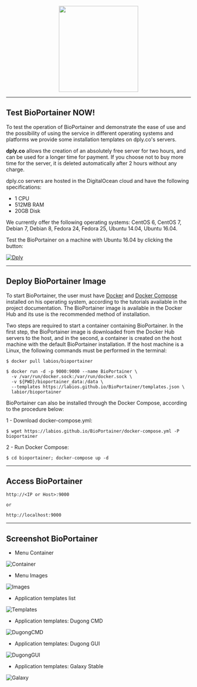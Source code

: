 <p align="center"><img width="216" height="235" src="https://raw.githubusercontent.com/LaBiOS/BioPortainer/master/images/biportainer.png"></p>

---

## Test BioPortainer NOW!

To test the operation of BioPortainer and demonstrate the ease of use and the possibility of using the service in different operating systems and platforms we provide some installation templates on dply.co's servers.

**dply.co** allows the creation of an absolutely free server for two hours, and can be used for a longer time for payment. If you choose not to buy more time for the server, it is deleted automatically after 2 hours without any charge.

dply.co servers are hosted in the DigitalOcean cloud and have the following specifications:

- 1 CPU
- 512MB RAM
- 20GB Disk

We currently offer the following operating systems: CentOS 6, CentOS 7, Debian 7, Debian 8, Fedora 24, Fedora 25, Ubuntu 14.04, Ubuntu 16.04.

Test the BioPortainer on a machine with Ubuntu 16.04 by clicking the button:

[![Dply](https://dply.co/b.svg)](https://dply.co/b/Qd4cNfaQ)

---

## Deploy BioPortainer Image

To start BioPortainer, the user must have [Docker](https://docs.docker.com/engine/installation/) and [Docker Compose](https://docs.docker.com/compose/) installed on his operating system, according to the tutorials available in the project documentation. The BioPortainer image is available in the Docker Hub and its use is the recommended method of installation.

Two steps are required to start a container containing BioPortainer. In the first step, the BioPortainer image is downloaded from the Docker Hub servers to the host, and in the second, a container is created on the host machine with the default BioPortainer installation. If the host machine is a Linux, the following commands must be performed in the terminal:

```
$ docker pull labios/bioportainer
```

```
$ docker run -d -p 9000:9000 --name BioPortainer \
  -v /var/run/docker.sock:/var/run/docker.sock \
  -v ${PWD}/bioportainer_data:/data \
  --templates https://labios.github.io/BioPortainer/templates.json \
  labior/bioportainer
```

BioPortainer can also be installed through the Docker Compose, according to the procedure below:

1 - Download docker-compose.yml:

```
$ wget https://labios.github.io/BioPortainer/docker-compose.yml -P bioportainer
```

2 - Run Docker Compose:

```
$ cd bioportainer; docker-compose up -d
```

---

## Access BioPortainer


```
http://<IP or Host>:9000

or

http://localhost:9000
```

---

## Screenshot BioPortainer

- Menu Container

![Container](https://raw.githubusercontent.com/LaBiOS/BioPortainer/master/images/Screenshot%20from%202017-11-01%2006-31-53.png)

- Menu Images

![Images](https://raw.githubusercontent.com/LaBiOS/BioPortainer/master/images/Screenshot%20from%202017-11-01%2006-32-21.png)

- Application templates list

![Templates](https://raw.githubusercontent.com/LaBiOS/BioPortainer/master/images/Screenshot%20from%202017-11-01%2006-30-14.png)

- Application templates: Dugong CMD

![DugongCMD](https://raw.githubusercontent.com/LaBiOS/BioPortainer/master/images/Screenshot%20from%202017-11-01%2006-30-28.png)

- Application templates: Dugong GUI

![DugongGUI](https://raw.githubusercontent.com/LaBiOS/BioPortainer/master/images/Screenshot%20from%202017-11-01%2006-30-47.png)

- Application templates: Galaxy Stable

![Galaxy](https://raw.githubusercontent.com/LaBiOS/BioPortainer/master/images/Screenshot%20from%202017-11-01%2006-31-17.png)
